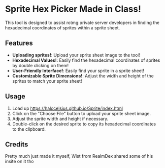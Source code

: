# Sprite Hex Picker Made in Class!

This tool is designed to assist rotmg private server developers in finding the hexadecimal coordinates of sprites within a sprite sheet. 

## Features

- **Uploading sprites!**: Upload your sprite sheet image to the tool!
- **Hexadecimal Values!**: Easily find the hexadecimal coordinates of sprites by double clicking on them!
- **User-Friendly Interface!**: Easily find your sprite in a sprite sheet!
- **Customizable Sprite Dimensions!**: Adjust the width and height of the sprites to match your sprite sheet!

## Usage

1. Load up https://halocelsius.github.io/Sprite/index.html
2. Click on the "Choose File" button to upload your sprite sheet image.
3. Adjust the sprite width and height if necessary.
4. Double-click on the desired sprite to copy its hexadecimal coordinates to the clipboard.

## Credits

Pretty much just made it myself, Wist from RealmDex shared some of his insite on it tho
